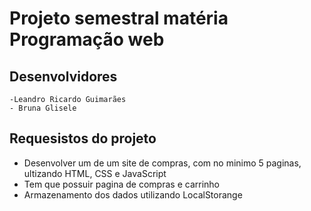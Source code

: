 # Projeto semestral matéria Programação web

## Desenvolvidores
    -Leandro Ricardo Guimarães
    - Bruna Glisele

## Requesistos do projeto 

- Desenvolver um  de um site de compras, com no minimo 5 paginas, ultizando HTML, CSS e JavaScript 
- Tem que possuir pagina de compras e carrinho 
- Armazenamento dos dados utilizando LocalStorange
